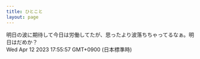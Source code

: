 ```yaml
---
title: ひとこと
layout: page
---
```

<div class="box" dt="1681289757398">
  明日の波に期待して今日は労働してたが、思ったより波落ちちゃってるなぁ。明日はだめか？
  <div class="content is-small">Wed Apr 12 2023 17:55:57 GMT+0900 (日本標準時)</div>
</div>
